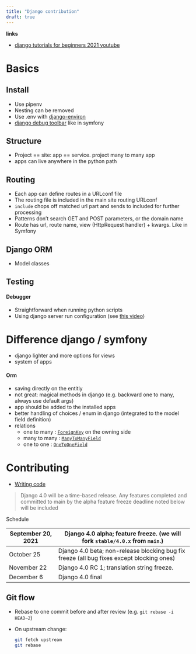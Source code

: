 ```yaml
---
title: "Django contribution"
draft: true
---
```




**links**

- [django tutorials for beginners 2021 youtube](https://www.youtube.com/watch?v=rHux0gMZ3Eg)

# Basics

## Install

- Use pipenv
- Nesting can be removed
- Use .env with [django-environ](https://github.com/joke2k/django-environ)
- [django debug toolbar](https://django-debug-toolbar.readthedocs.io/en/latest/installation.html) like in symfony



## Structure

- Project == site: app == service. project many to many app
- apps can live anywhere in the python path





## Routing

- Each app can define routes in a URLconf file
- The routing file is included in the main site routing URLconf
- `include` chops off matched url part and sends to included for further processing
- Patterns don’t search GET and POST parameters, or the domain name
- Route has url, route name, view (HttpRequest handler) + kwargs. Like in Symfony



## Django ORM

- Model classes



## Testing



#### Debugger

- Straightforward when running python scripts
- Using django server run configuration (see [this video](https://www.youtube.com/watch?v=zFuaU3Sl4-c))



# Difference django / symfony

- django lighter and more options for views
- system of apps

#### Orm

- saving directly on the entitiy
- not great: magical methods in django (e.g. backward one to many, always use default args)
- app should be added to the installed apps
- better handling of choices / enum  in django (integrated to the model field definition)
- relations
  - one to many : [`ForeignKey`](https://docs.djangoproject.com/en/3.2/ref/models/fields/#django.db.models.ForeignKey) on the owning side
  - many to many : [`ManyToManyField`](https://docs.djangoproject.com/en/3.2/ref/models/fields/#django.db.models.ManyToManyField) 
  - one to one : [`OneToOneField`](https://docs.djangoproject.com/en/3.2/ref/models/fields/#django.db.models.OneToOneField)



# Contributing

- [Writing code](https://docs.djangoproject.com/en/dev/internals/contributing/writing-code/)

> Django 4.0 will be a time-based release. Any features completed and committed to main by the alpha feature freeze deadline noted below will be included

Schedule

| September 20, 2021 | Django 4.0 alpha; feature freeze. (we will fork `stable/4.0.x` from `main`.) |
| ------------------ | ------------------------------------------------------------ |
| October 25         | Django 4.0 beta; non-release blocking bug fix freeze (all bug fixes except blocking ones) |
| November 22        | Django 4.0 RC 1; translation string freeze.                  |
| December 6         | Django 4.0 final                                             |

## Git flow

- Rebase to one commit before and after review (e.g. `git rebase -i HEAD~2`)

- On upstream change:

  ```bash
  git fetch upstream
  git rebase
  ```

  

